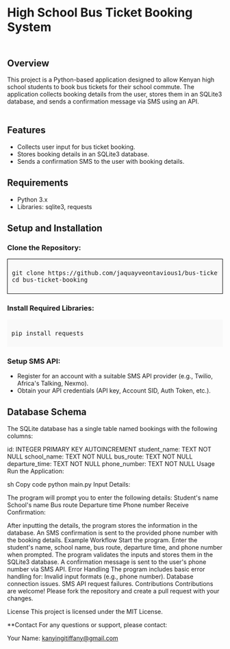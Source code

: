 <h1><b><strong>High School Bus Ticket Booking System</strong></b></h1>
<h2><br>Overview </br></h2>
This project is a Python-based application designed to allow Kenyan high school students to book bus tickets for their school commute. The application collects booking details from the user, stores them in an SQLite3 database, and sends a confirmation message via SMS using an API.
<br></br>
<h2><b>Features</b></h2>
<ul>
<li>Collects user input for bus ticket booking.</li>
<li>Stores booking details in an SQLite3 database.</li>
<li>Sends a confirmation SMS to the user with booking details.</li>
</ul>
<h2><b>Requirements</b></h2>
<ul>
<li>Python 3.x</li>
<li>Libraries: sqlite3, requests</li>
</ul>

<h2><b>Setup and Installation</b></h2>
<h3><b>Clone the Repository:</b></h3>


<div style='border: 1px solid #000; padding: 10px; background-color:#f9f9f9'>
<pre>
git clone https://github.com/jaquayveontavious1/bus-ticket-booking.git
cd bus-ticket-booking
</pre>
</div>
<h3><b>Install Required Libraries:</b></h3>


<div style= 'border 1px solid #000; padding: 10px; background-color: #f9f9f9'>
<pre>
pip install requests
</pre>
</div>
<h3><b>Setup SMS API:</b></h3>
<ul>
<li>Register for an account with a suitable SMS API provider (e.g., Twilio, Africa's Talking, Nexmo).</li>
<li>Obtain your API credentials (API key, Account SID, Auth Token, etc.).</li>
</ul>
<h2><b>Database Schema</b></h2>
The SQLite database has a single table named bookings with the following columns:

id: INTEGER PRIMARY KEY AUTOINCREMENT
student_name: TEXT NOT NULL
school_name: TEXT NOT NULL
bus_route: TEXT NOT NULL
departure_time: TEXT NOT NULL
phone_number: TEXT NOT NULL
Usage
Run the Application:

sh
Copy code
python main.py
Input Details:

The program will prompt you to enter the following details:
Student's name
School's name
Bus route
Departure time
Phone number
Receive Confirmation:

After inputting the details, the program stores the information in the database.
An SMS confirmation is sent to the provided phone number with the booking details.
Example Workflow
Start the program.
Enter the student's name, school name, bus route, departure time, and phone number when prompted.
The program validates the inputs and stores them in the SQLite3 database.
A confirmation message is sent to the user's phone number via SMS API.
Error Handling
The program includes basic error handling for:
Invalid input formats (e.g., phone number).
Database connection issues.
SMS API request failures.
Contributions
Contributions are welcome! Please fork the repository and create a pull request with your changes.

License
This project is licensed under the MIT License.

**Contact
For any questions or support, please contact:

Your Name: kanyingitiffany@gmail.com